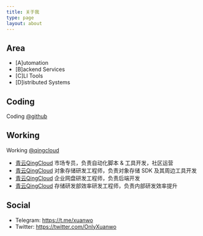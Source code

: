 ```yaml
---
title: 关于我
type: page
layout: about
---
```


## Area

- [A]utomation
- [B]ackend Services
- [C]LI Tools
- [D]istributed Systems

## Coding

Coding [@github](https://github.com/Xuanwo)

## Working

Working [@qingcloud](https://www.qingcloud.com/)

- [青云QingCloud](https://www.qingcloud.com/) 市场专员，负责自动化脚本 & 工具开发，社区运营
- [青云QingCloud](https://www.qingcloud.com/) 对象存储研发工程师，负责对象存储 SDK 及其周边工具开发
- [青云QingCloud](https://www.qingcloud.com/) 企业网盘研发工程师，负责后端开发
- [青云QingCloud](https://www.qingcloud.com/) 存储研发部效率研发工程师，负责内部研发效率提升

## Social

- Telegram: <https://t.me/xuanwo>
- Twitter: <https://twitter.com/OnlyXuanwo>